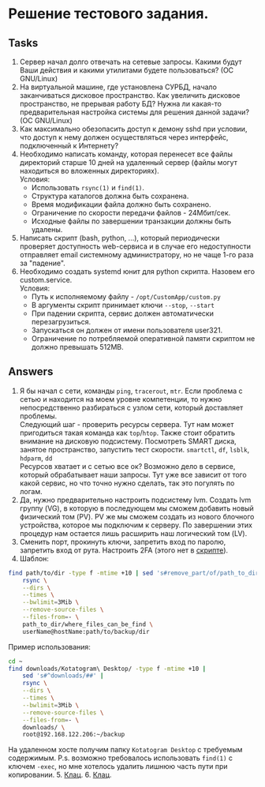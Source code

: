 # Решение тестового задания.

## Tasks

1. Сервер начал долго отвечать на сетевые запросы. Какими будут Ваши действия и
   какими утилитами будете пользоваться? (ОС GNU/Linux)
2. На виртуальной машине, где установлена СУРБД, начало заканчиваться дисковое
   пространство. Как увеличить дисковое пространство, не прерывая работу БД?
   Нужна ли какая-то предварительная настройка системы для решения данной
   задачи? (ОС GNU/Linux)
3. Как максимально обезопасить доступ к демону sshd при условии, что доступ к
   нему должен осуществляться через интерфейс, подключенный к Интернету?
4. Необходимо написать команду, которая перенесет все файлы директорий старше 10
   дней на удаленный сервер (файлы могут находиться во вложенных директориях).\
   Условия:
   - Использовать `rsync(1)` и `find(1)`.
   - Структура каталогов должна быть сохранена.
   - Время модификации файла должно быть сохранено.
   - Ограничение по скорости передачи файлов - 24Мбит/сек.
   - Исходные файлы по завершении транзакции должны быть удалены.
5. Написать скрипт (bash, python, ...), который периодически проверяет
   доступность web-сервиса и в случае его недоступности отправляет email
   системному администратору, но не чаще 1-го раза за "падение".
6. Необходимо создать systemd юнит для python скрипта. Назовем его
   custom.service.\
   Условия:
   - Путь к исполняемому файлу - `/opt/CustomApp/custom.py`
   - В аргументы скрипт принимает ключи `--stop`, `--start`
   - При падении скрипта, сервис должен автоматически перезагрузиться.
   - Запускаться он должен от имени пользователя user321.
   - Ограничение по потребляемой оперативной памяти скриптом не должно превышать
     512MB.

## Answers

1. Я бы начал с сети, команды `ping`, `tracerout`, `mtr`. Если проблема с сетью и
   находится на моем уровне компетенции, то нужно непосредственно разбираться с
   узлом сети, который доставляет проблемы.\
   Следующий шаг - проверить ресурсы сервера. Тут нам может пригодиться
   такая команда как `top`/`htop`. Также стоит обратить внимание на дисковую
   подсистему. Посмотреть SMART диска, занятое пространство, запустить тест
   скорости. `smartctl`, `df`, `lsblk`, `hdparm`, `dd`\
   Ресурсов хватает и с сетью все ок? Возможно дело в сервисе, который
   обрабатывает наши запросы. Тут уже все зависит от того какой сервис,
   но что точно нужно сделать, так это погулять по логам.
2. Да, нужно предварительно настроить подсистему lvm. Создать lvm группу (VG), в
   которую в последующем мы сможем добавить новый физический том (PV). PV же мы
   сможем создать из нового блочного устройства, которое мы подключим к серверу.
   По завершении этих процедур нам остается лишь расширить наш логический том
   (LV).
3. Сменить порт, прокинуть ключи, запретить вход по паролю, запретить вход от
   рута. Настроить 2FA (этого нет в [скрипте](task03.sh)).
4. Шаблон:
```bash
find path/to/dir -type f -mtime +10 | sed 's#remove_part/of/path_to_dir##' |
    rsync \
    --dirs \
    --times \
    --bwlimit=3Mib \
    --remove-source-files \
    --files-from=- \
    path_to_dir/where_files_can_be_find \
    userName@hostName:path/to/backup/dir
```
   Пример использования:
```bash
cd ~
find downloads/Kotatogram\ Desktop/ -type f -mtime +10 |
    sed 's#^downloads/##' |
    rsync \
    --dirs \
    --times \
    --bwlimit=3Mib \
    --remove-source-files \
    --files-from=- \
    downloads/ \
    root@192.168.122.206:~/backup
```
   На удаленном хосте получим папку `Kotatogram Desktop` с требуемым содержимым.
   P.s. возможно требовалось использовать `find(1)` с ключем `-exec`, но мне
   хотелось удалить лишнюю часть пути при копировании.
5. [Клац](task05.sh).
6. [Клац](task06.sh).
